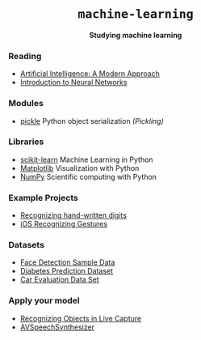 <div align="center">
  <h1><code>machine-learning</code></h1>
  <strong>Studying machine learning</strong>
</div>

### Reading
- [Artificial Intelligence: A Modern Approach](https://www.amazon.co.jp/-/en/Stuart-Russell/dp/1292153962)
- [Introduction to Neural Networks](https://victorzhou.com/blog/intro-to-neural-networks/)

### Modules
- [pickle](https://docs.python.org/3/library/pickle.html) Python object serialization _(Pickling)_
### Libraries
- [scikit-learn](https://scikit-learn.org/stable/index.html) Machine Learning in Python
- [Matplotlib](https://matplotlib.org/) Visualization with Python
- [NumPy](https://numpy.org/) Scientific computing with Python

### Example Projects
- [Recognizing hand-written digits](https://scikit-learn.org/stable/auto_examples/classification/plot_digits_classification.html#sphx-glr-auto-examples-classification-plot-digits-classification-py)
- [iOS Recognizing Gestures](https://developer.apple.com/tutorials/sample-apps/getstartedwithmachinelearning-recognizegestures)

### Datasets
- [Face Detection Sample Data](https://www.kaggle.com/datasets/dataturks/face-detection-in-images)
- [Diabetes Prediction Dataset](https://www.kaggle.com/datasets/iammustafatz/diabetes-prediction-dataset)
- [Car Evaluation Data Set](https://archive.ics.uci.edu/ml/datasets/car+evaluation)

### Apply your model
- [Recognizing Objects in Live Capture](https://developer.apple.com/documentation/vision/recognizing_objects_in_live_capture)
- [AVSpeechSynthesizer](https://developer.apple.com/documentation/avfaudio/avspeechsynthesizer/)

